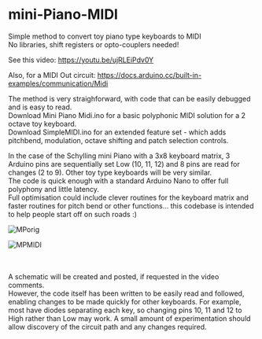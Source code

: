 # mini-Piano-MIDI
Simple method to convert toy piano type keyboards to MIDI 
<br>
No libraries, shift registers or opto-couplers needed!
<br>

See this video:  https://youtu.be/ujRLEiPdv0Y 

Also, for a MIDI Out circuit: https://docs.arduino.cc/built-in-examples/communication/Midi

The method is very straighforward, with code that can be easily debugged and is easy to read. <br>
Download Mini Piano Midi.ino for a basic polyphonic MIDI solution for a 2 octave toy keyboard. <br>
Download SimpleMIDI.ino for an extended feature set - which adds pitchbend, modulation, octave shifting and patch selection controls. <br>

In the case of the Schylling mini Piano with a 3x8 keyboard matrix, 3 Arduino pins are sequentially set Low (10, 11, 12) and 8 pins are read for changes (2 to 9). Other toy type keyboards will be very similar. <br>
The code is quick enough with a standard Arduino Nano to offer full polyphony and little latency. <br>
Full optimisation could include clever routines for the keyboard matrix and faster routines for pitch bend or other functions... this codebase is intended to help people start off on such roads  :)

![MPorig](https://github.com/Slider2732-2/mini-Piano-MIDI/assets/119638809/e31f9035-7ee0-43fc-bef8-ff5cf477ae1f)

![MPMIDI](https://github.com/Slider2732-2/mini-Piano-MIDI/assets/119638809/c9666064-ca6d-44d6-897a-dac432f80a8c)

<br>
<br>
A schematic will be created and posted, if requested in the video comments.
<br>
However, the code itself has been written to be easily read and followed, enabling changes to be made quickly for other keyboards. For example, most have diodes separating each key, so changing pins 10, 11 and 12 to High rather than Low may work. A small amount of experimentation should allow discovery of the circuit path and any changes required.  
